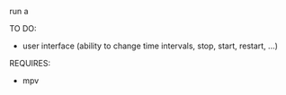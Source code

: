 run a

TO DO:
- user interface (ability to change time intervals, stop, start, restart, ...)

REQUIRES:
- mpv

